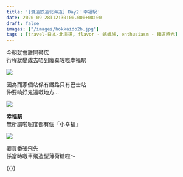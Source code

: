 ```yaml
---
title: '[食道鉄道北海道] Day2：幸福駅'
date: 2020-09-28T12:30:00.000+08:00
draft: false
images: ["/images/hokkaido2b.jpg"]
tags : [travel-日本-北海道, flavor - 螞蟻族, enthusiasm - 鐵道時光]
---
```


今朝就會離開帯広  
行程就變成去唔到廢棄咗嘅幸福駅 

![](/images/kaguyahime036.jpg)

因為而家個站係冇鐵路只有巴士站  
仲要响好鬼遠嘅地方...  

![](/images/hokkaido2b.jpg)

**幸福駅**  
無所謂啦呢度都有個「小幸福」  

![](/images/hokkaido2b1.jpg)

要買番張飛先  
係當時嘅車飛造型薄荷糖啦～ 
 
{{<hokkaido>}}
